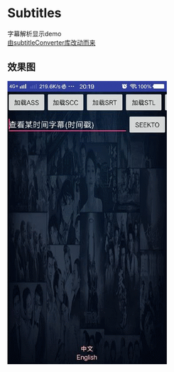 # Subtitles
字幕解析显示demo  
[由subtitleConverter库改动而来](https://github.com/JDaren/subtitleConverter)  

## 效果图   
![image](https://raw.githubusercontent.com/DyncKathline/Subtitles/master/shotScreen/GIF.gif)  
